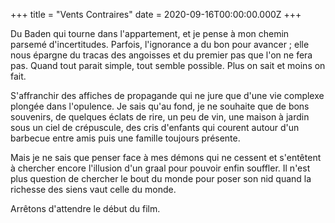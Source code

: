 +++
title = "Vents Contraires"
date = 2020-09-16T00:00:00.000Z
+++

Du Baden qui tourne dans l'appartement, et je pense à mon chemin parsemé d'incertitudes. Parfois, l'ignorance a du bon pour avancer ; elle nous épargne du tracas des angoisses et du premier pas que l'on ne fera pas. Quand tout parait simple, tout semble possible. Plus on sait et moins on fait.

S'affranchir des affiches de propagande qui ne jure que d'une vie complexe plongée dans l'opulence. Je sais qu'au fond, je ne souhaite que de bons souvenirs, de quelques éclats de rire, un peu de vin, une maison à jardin sous un ciel de crépuscule, des cris d'enfants qui courent autour d'un barbecue entre amis puis une famille toujours présente.

Mais je ne sais que penser face à mes démons qui ne cessent et s'entêtent à chercher encore l'illusion d'un graal pour pouvoir enfin souffler. Il n'est plus question de chercher le bout du monde pour poser son nid quand la richesse des siens vaut celle du monde. 

Arrêtons d'attendre le début du film.
